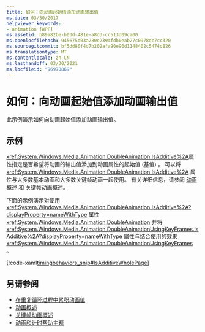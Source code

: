 ```yaml
---
title: 如何：向动画起始值添加动画输出值
ms.date: 03/30/2017
helpviewer_keywords:
- animation [WPF]
ms.assetid: b89a82be-b03d-481e-a8d3-cc513d09ca00
ms.openlocfilehash: 945675d03a280e2394fdb0eab27c0978dc7cc320
ms.sourcegitcommit: bf5dd80f4d7b202afa90e90d1148402c5474d826
ms.translationtype: MT
ms.contentlocale: zh-CN
ms.lasthandoff: 03/30/2021
ms.locfileid: "96970869"
---
```

# <a name="how-to-add-an-animation-output-value-to-an-animation-starting-value"></a>如何：向动画起始值添加动画输出值
此示例演示如何向动画起始值添加动画输出值。  
  
## <a name="example"></a>示例  
 <xref:System.Windows.Media.Animation.DoubleAnimation.IsAdditive%2A>属性指定是否希望将动画的输出值添加到动画属性的起始值 (基值) 。 可以将 <xref:System.Windows.Media.Animation.DoubleAnimation.IsAdditive%2A> 属性与大多数基本动画和大多数关键帧动画一起使用。 有关详细信息，请参阅 [动画概述](animation-overview.md) 和 [关键帧动画概述](key-frame-animations-overview.md)。  
  
 下面的示例演示对使用 <xref:System.Windows.Media.Animation.DoubleAnimation.IsAdditive%2A?displayProperty=nameWithType> 属性 <xref:System.Windows.Media.Animation.DoubleAnimation> 并将 <xref:System.Windows.Media.Animation.DoubleAnimationUsingKeyFrames.IsAdditive%2A?displayProperty=nameWithType> 属性与结合使用的效果 <xref:System.Windows.Media.Animation.DoubleAnimationUsingKeyFrames> 。  
  
 [!code-xaml[timingbehaviors_snip#IsAdditiveWholePage](~/samples/snippets/csharp/VS_Snippets_Wpf/timingbehaviors_snip/CSharp/IsAdditiveExample.xaml#isadditivewholepage)]  
  
## <a name="see-also"></a>另请参阅

- [在重复循环过程中累积动画值](how-to-accumulate-animation-values-during-repeat-cycles.md)
- [动画概述](animation-overview.md)
- [关键帧动画概述](key-frame-animations-overview.md)
- [动画和计时帮助主题](animation-and-timing-how-to-topics.md)
